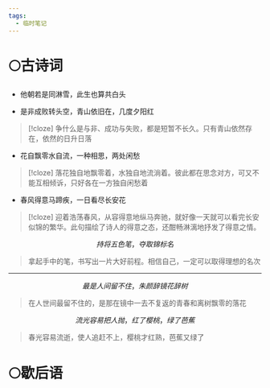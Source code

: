 ```yaml
---
tags:
  - 临时笔记
---
```

# 🌕古诗词
- 他朝若是同淋雪，此生也算共白头

- 是非成败转头空，青山依旧在，几度夕阳红
>[!cloze]
>争什么是与非、成功与失败，都是短暂不长久。只有青山依然存在，依然的日升日落

- 花自飘零水自流，一种相思，两处闲愁
>[!cloze]
>落花独自地飘零着，水独自地流淌着。彼此都在思念对方，可又不能互相倾诉，只好各在一方独自闲愁着

- 春风得意马蹄疾，一日看尽长安花
>[!cloze]
>迎着浩荡春风，从容得意地纵马奔驰，就好像一天就可以看完长安似锦的繁华。此句描绘了诗人的得意之态，还酣畅淋漓地抒发了得意之情。



$$
持将五色笔，夺取锦标名
$$
>拿起手中的笔，书写出一片大好前程。相信自己，一定可以取得理想的名次
---
$$
最是人间留不住，朱颜辞镜花辞树
$$
> 在人世间最留不住的，是那在镜中一去不复返的青春和离树飘零的落花


$$
流光容易把人抛，红了樱桃，绿了芭蕉
$$
>春光容易流逝，使人追赶不上，樱桃才红熟，芭蕉又绿了



# 🌕歇后语